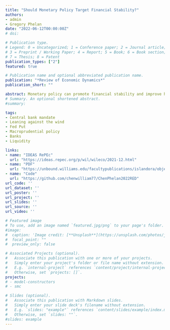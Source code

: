 ```yaml
---
title: "Should Monetary Policy Target Financial Stability?"
authors:
- admin
- Gregory Phelan
date: "2022-06-12T00:00:00Z"
# doi:

# Publication type.
# Legend: 0 = Uncategorized; 1 = Conference paper; 2 = Journal article;
# 3 = Preprint / Working Paper; 4 = Report; 5 = Book; 6 = Book section;
# 7 = Thesis; 8 = Patent
publication_types: ["2"]
featured: true

# Publication name and optional abbreviated publication name.
publication: "*Review of Economic Dynamics*"
publication_short: ""

abstract: Monetary policy can promote financial stability and improve household welfare. We consider a macro model with a financial sector in which banks do not actively issue equity, output and growth depend on the aggregate level of bank equity, and equilibrium is inefficient. Monetary policy rules responding to the financial sector are ex-ante stabilizing because their effects on risk premia decrease the likelihood of crises and boost leverage during downturns. Stability gains from monetary policy increase welfare whenever macroprudential policy is poorly targeted. If macroprudential policy is sufficiently well-targeted to promote financial stability, then monetary policy should not target financial stability.
# Summary. An optional shortened abstract.
#summary:

tags:
- Central bank mandate
- Leaning against the wind
- Fed Put
- Macroprudential policy
- Banks
- Liquidity

links:
- name: "IDEAS RePEc"
  url: "https://ideas.repec.org/p/wil/wileco/2021-12.html"
- name: "PDF"
  url: "https://unbound.williams.edu/facultypublications/islandora/object/economicsworkingpapers:44"
- name: "Code"
  url: "https://github.com/chenwilliam77/ChenPhelan2022RED"
url_code: ''
url_dataset: ''
url_poster: ''
url_project: ''
url_slides: ''
url_source: ''
url_video: ''

# Featured image
# To use, add an image named `featured.jpg/png` to your page's folder.
#image:
#  caption: 'Image credit: [**Unsplash**](https://unsplash.com/photos/jdD8gXaTZsc)'
#  focal_point: ""
#  preview_only: false

# Associated Projects (optional).
#   Associate this publication with one or more of your projects.
#   Simply enter your project's folder or file name without extension.
#   E.g. `internal-project` references `content/project/internal-project/index.md`.
#   Otherwise, set `projects: []`.
projects:
# - model-constructors
# - smc

# Slides (optional).
#   Associate this publication with Markdown slides.
#   Simply enter your slide deck's filename without extension.
#   E.g. `slides: "example"` references `content/slides/example/index.md`.
#   Otherwise, set `slides: ""`.
#slides: example
---
```

